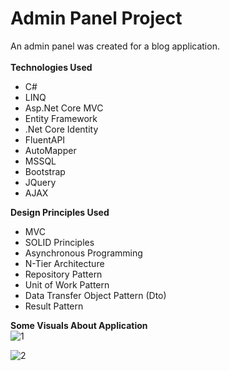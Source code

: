# Admin Panel Project 
An admin panel was created for a blog application.  
<br />
<b>Technologies Used</b>
 * C#
 * LINQ
 * Asp.Net Core MVC 
 * Entity Framework 
 * .Net Core Identity
 * FluentAPI
 * AutoMapper
 * MSSQL
 * Bootstrap
 * JQuery
 * AJAX

<b>Design Principles Used</b><br>
 * MVC
 * SOLID Principles
 * Asynchronous Programming
 * N-Tier Architecture
 * Repository Pattern
 * Unit of Work Pattern
 * Data Transfer Object Pattern (Dto)
 * Result Pattern

<b>Some Visuals About Application</b><br>
![1](https://user-images.githubusercontent.com/99497305/191958173-97bf18d7-8ade-41ec-bdde-e833d8ec936a.png)

![2](https://user-images.githubusercontent.com/99497305/191958205-6e156910-f72a-4ecf-8e4e-895df7d7b44c.png)
